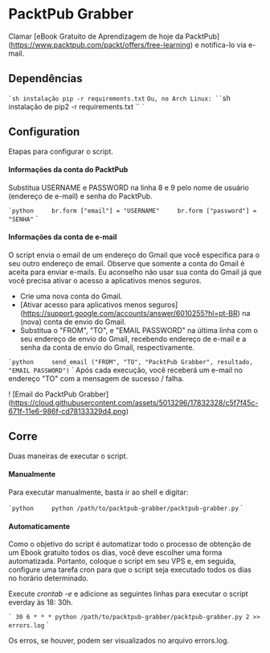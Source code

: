 # PacktPub Grabber

Clamar [eBook Gratuito de Aprendizagem de hoje da PacktPub] (https://www.packtpub.com/packt/offers/free-learning) e notifica-lo via e-mail.

## Dependências

`` `sh
instalação pip -r requirements.txt
`` `
Ou, no Arch Linux:
`` `sh
instalação de pip2 -r requirements.txt
`` `
## Configuration
Etapas para configurar o script.

#### Informações da conta do PacktPub
Substitua USERNAME e PASSWORD na linha 8 e 9 pelo nome de usuário (endereço de e-mail) e senha do PacktPub.

`` `python
    br.form ["email"] = "USERNAME"
    br.form ["password"] = "SENHA"
`` `

#### Informações da conta de e-mail

O script envia o email de um endereço do Gmail que você especifica para o seu outro endereço de email. Observe que somente a conta do Gmail é aceita para enviar e-mails. Eu aconselho não usar sua conta do Gmail já que você precisa ativar o acesso a aplicativos menos seguros.

* Crie uma nova conta do Gmail.
* [Ativar acesso para aplicativos menos seguros] (https://support.google.com/accounts/answer/6010255?hl=pt-BR) na (nova) conta de envio do Gmail.
* Substitua o "FROM", "TO", e "EMAIL PASSWORD" na última linha com o seu endereço de envio do Gmail, recebendo endereço de e-mail e a senha da conta de envio do Gmail, respectivamente.

`` `python
    send_email ("FROM", "TO", "PacktPub Grabber", resultado, "EMAIL PASSWORD")
`` `
Após cada execução, você receberá um e-mail no endereço "TO" com a mensagem de sucesso / falha.

! [Email do PacktPub Grabber] (https://cloud.githubusercontent.com/assets/5013296/17832328/c5f7f45c-671f-11e6-986f-cd78133329d4.png)

## Corre
Duas maneiras de executar o script.

#### Manualmente
Para executar manualmente, basta ir ao shell e digitar:

`` `python
    python /path/to/packtpub-grabber/packtpub-grabber.py
`` `
#### Automaticamente
Como o objetivo do script é automatizar todo o processo de obtenção de um Ebook gratuito todos os dias, você deve escolher uma forma automatizada. Portanto, coloque o script em seu VPS e, em seguida, configure uma tarefa cron para que o script seja executado todos os dias no horário determinado.

Execute _crontab -e_ e adicione as seguintes linhas para executar o script everday às 18: 30h.

`` `
30 6 * * * python /path/to/packtpub-grabber/packtpub-grabber.py 2 >> errors.log
`` `

Os erros, se houver, podem ser visualizados no arquivo errors.log.
